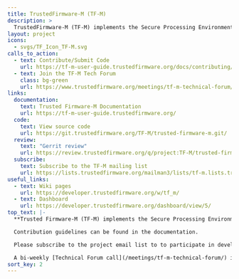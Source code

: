```yaml
---
title: TrustedFirmware-M (TF-M)
description: >
  TrustedFirmware-M (TF-M) implements the Secure Processing Environment (SPE) for Armv8-M, Armv8.1-M architectures or dual-core platforms.
layout: project
icons:
  - svgs/TF_Icon_TF-M.svg
calls_to_action:
  - text: Contribute/Submit Code
    url: https://tf-m-user-guide.trustedfirmware.org/docs/contributing/contributing_process.html
  - text: Join the TF-M Tech Forum
    class: bg-green
    url: https://www.trustedfirmware.org/meetings/tf-m-technical-forum/
links:
  documentation:
    text: Trusted Firmware-M Documentation
    url: https://tf-m-user-guide.trustedfirmware.org/
  code:
    text: View source code
    url: https://git.trustedfirmware.org/TF-M/trusted-firmware-m.git/
  review:
    text: "Gerrit review"
    url: https://review.trustedfirmware.org/q/project:TF-M/trusted-firmware-m
  subscribe:
    text: Subscribe to the TF-M mailing list
    url: https://lists.trustedfirmware.org/mailman3/lists/tf-m.lists.trustedfirmware.org/
useful_links:
  - text: Wiki pages
    url: https://developer.trustedfirmware.org/w/tf_m/
  - text: Dashboard
    url: https://developer.trustedfirmware.org/dashboard/view/5/
top_text: |-
  **Trusted Firmware-M (TF-M) implements the Secure Processing Environment (SPE) for Armv8-M, Armv8.1-M architectures (e.g. the Cortex-M33, Cortex-M23, Cortex-M55 processors) or dual-core platforms. It is the platform security architecture reference implementation aligning with PSA Certified guidelines, enabling chips, Real Time Operating Systems and devices to become PSA Certified.**

  Contribution guidelines can be found in the documentation.

  Please subscribe to the project email list to to participate in development discussions.

  A bi-weekly [Technical Forum call](/meetings/tf-m-technical-forum/) is held to discuss technical subjects.
sort_key: 2
---
```

